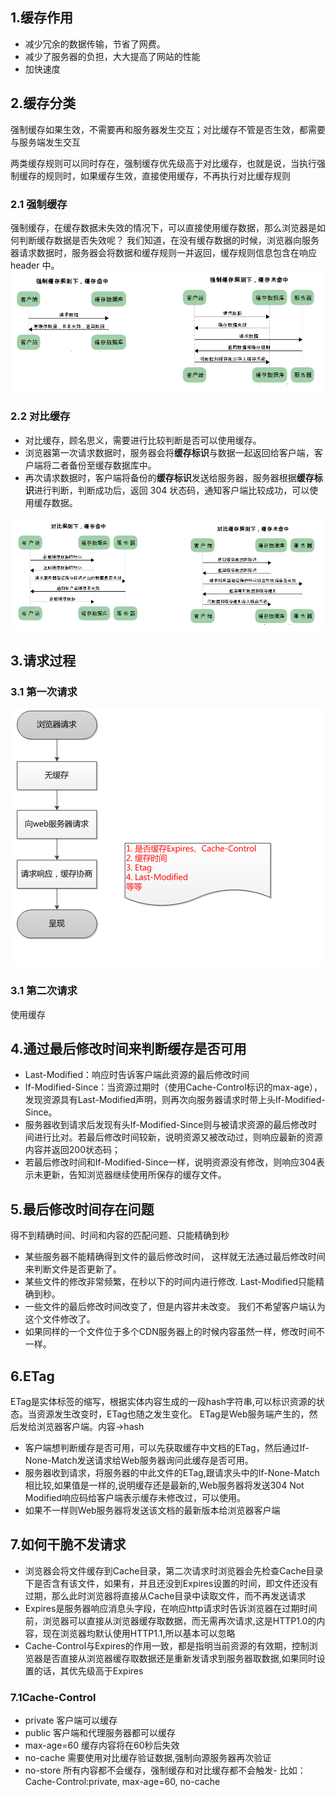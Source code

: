 ## 1.缓存作用

- 减少冗余的数据传输，节省了网费。
- 减少了服务器的负担，大大提高了网站的性能
- 加快速度

## 2.缓存分类

强制缓存如果生效，不需要再和服务器发生交互；对比缓存不管是否生效，都需要与服务端发生交互

两类缓存规则可以同时存在，强制缓存优先级高于对比缓存，也就是说，当执行强制缓存的规则时，如果缓存生效，直接使用缓存，不再执行对比缓存规则

### 2.1 强制缓存

强制缓存，在缓存数据未失效的情况下，可以直接使用缓存数据，那么浏览器是如何判断缓存数据是否失效呢？ 我们知道，在没有缓存数据的时候，浏览器向服务器请求数据时，服务器会将数据和缓存规则一并返回，缓存规则信息包含在响应 header 中。
![cache2](./images/cache2.png)

### 2.2 对比缓存

- 对比缓存，顾名思义，需要进行比较判断是否可以使用缓存。
- 浏览器第一次请求数据时，服务器会将**缓存标识**与数据一起返回给客户端，客户端将二者备份至缓存数据库中。
- 再次请求数据时，客户端将备份的**缓存标识**发送给服务器，服务器根据**缓存标识**进行判断，判断成功后，返回 304 状态码，通知客户端比较成功，可以使用缓存数据。

![cache2](./images/cache4.png)

## 3.请求过程

### 3.1 第一次请求

![cache2](./images/cache6.png)

### 3.1 第二次请求

使用缓存

## 4.通过最后修改时间来判断缓存是否可用
- Last-Modified：响应时告诉客户端此资源的最后修改时间
- If-Modified-Since：当资源过期时（使用Cache-Control标识的max-age），发现资源具有Last-Modified声明，则再次向服务器请求时带上头If-Modified-Since。
- 服务器收到请求后发现有头If-Modified-Since则与被请求资源的最后修改时间进行比对。若最后修改时间较新，说明资源又被改动过，则响应最新的资源内容并返回200状态码；
- 若最后修改时间和If-Modified-Since一样，说明资源没有修改，则响应304表示未更新，告知浏览器继续使用所保存的缓存文件。

## 5.最后修改时间存在问题
得不到精确时间、时间和内容的匹配问题、只能精确到秒
- 某些服务器不能精确得到文件的最后修改时间， 这样就无法通过最后修改时间来判断文件是否更新了。
- 某些文件的修改非常频繁，在秒以下的时间内进行修改. Last-Modified只能精确到秒。
- 一些文件的最后修改时间改变了，但是内容并未改变。 我们不希望客户端认为这个文件修改了。
- 如果同样的一个文件位于多个CDN服务器上的时候内容虽然一样，修改时间不一样。
## 6.ETag
ETag是实体标签的缩写，根据实体内容生成的一段hash字符串,可以标识资源的状态。当资源发生改变时，ETag也随之发生变化。 ETag是Web服务端产生的，然后发给浏览器客户端。内容->hash
- 客户端想判断缓存是否可用，可以先获取缓存中文档的ETag，然后通过If-None-Match发送请求给Web服务器询问此缓存是否可用。
- 服务器收到请求，将服务器的中此文件的ETag,跟请求头中的If-None-Match相比较,如果值是一样的,说明缓存还是最新的,Web服务器将发送304 Not Modified响应码给客户端表示缓存未修改过，可以使用。
- 如果不一样则Web服务器将发送该文档的最新版本给浏览器客户端

## 7.如何干脆不发请求
- 浏览器会将文件缓存到Cache目录，第二次请求时浏览器会先检查Cache目录下是否含有该文件，如果有，并且还没到Expires设置的时间，即文件还没有过期，那么此时浏览器将直接从Cache目录中读取文件，而不再发送请求
- Expires是服务器响应消息头字段，在响应http请求时告诉浏览器在过期时间前，浏览器可以直接从浏览器缓存取数据，而无需再次请求,这是HTTP1.0的内容，现在浏览器均默认使用HTTP1.1,所以基本可以忽略
- Cache-Control与Expires的作用一致，都是指明当前资源的有效期，控制浏览器是否直接从浏览器缓存取数据还是重新发请求到服务器取数据,如果同时设置的话，其优先级高于Expires
### 7.1Cache-Control
- private 客户端可以缓存
- public 客户端和代理服务器都可以缓存
- max-age=60 缓存内容将在60秒后失效
- no-cache 需要使用对比缓存验证数据,强制向源服务器再次验证
- no-store 所有内容都不会缓存，强制缓存和对比缓存都不会触发- 
比如：Cache-Control:private, max-age=60, no-cache
